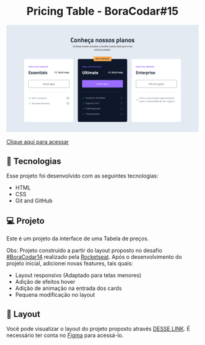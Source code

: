 <h1 align="center"> Pricing Table - BoraCodar#15 </h1>

![preview](./.github/preview.png)

[Clique aqui para acessar](https://maik-emanoel.github.io/pricing-table-2/)

## 🚀 Tecnologias

Esse projeto foi desenvolvido com as seguintes tecnologias:

- HTML
- CSS
- Git and GitHub

## 💻 Projeto

Este é um projeto da interface de uma Tabela de preços.<br>

Obs: Projeto construído a partir do layout proposto no desafio [#BoraCodar14](https://boracodar.dev/) realizado pela [Rocketseat](https://rocketseat.com.br).
Após o desenvolvimento do projeto inicial, adicionei novas features, tais quais:

- Layout responsivo (Adaptado para telas menores)
- Adição de efeitos hover
- Adição de animação na entrada dos cards
- Pequena modificação no layout

## 🔖 Layout

Você pode visualizar o layout do projeto proposto através [DESSE LINK](https://www.figma.com/community/file/1227809985897425342/). É necessário ter conta no [Figma](https://figma.com) para acessá-lo.